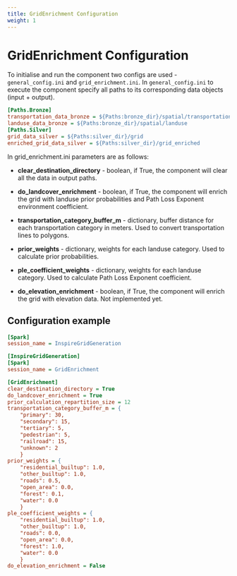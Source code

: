 ```yaml
---
title: GridEnrichment Configuration
weight: 1
---
```


# GridEnrichment Configuration
To initialise and run the component two configs are used - `general_config.ini` and `grid_enrichment.ini`. In `general_config.ini` to execute the component specify all paths to its corresponding data objects (input + output). 


```ini
[Paths.Bronze]
transportation_data_bronze = ${Paths:bronze_dir}/spatial/transportation
landuse_data_bronze = ${Paths:bronze_dir}/spatial/landuse
[Paths.Silver]
grid_data_silver = ${Paths:silver_dir}/grid
enriched_grid_data_silver = ${Paths:silver_dir}/grid_enriched
```

In grid_enrichment.ini parameters are as follows: 

- **clear_destination_directory** - boolean, if True, the component will clear all the data in output paths.

- **do_landcover_enrichment** - boolean, if True, the component will enrich the grid with landuse prior probabilities and Path Loss Exponent environment coefficient.

- **transportation_category_buffer_m** - dictionary, buffer distance for each transportation category in meters. Used to convert transportation lines to polygons.

- **prior_weights** - dictionary, weights for each landuse category. Used to calculate prior probabilities.

- **ple_coefficient_weights** - dictionary, weights for each landuse category. Used to calculate Path Loss Exponent coefficient.

- **do_elevation_enrichment** - boolean, if True, the component will enrich the grid with elevation data. Not implemented yet.


## Configuration example

```ini
[Spark]
session_name = InspireGridGeneration

[InspireGridGeneration]
[Spark]
session_name = GridEnrichment

[GridEnrichment]
clear_destination_directory = True
do_landcover_enrichment = True
prior_calculation_repartition_size = 12
transportation_category_buffer_m = {
    "primary": 30,
    "secondary": 15,
    "tertiary": 5,
    "pedestrian": 5,
    "railroad": 15,
    "unknown": 2
    }
prior_weights = {
    "residential_builtup": 1.0,
    "other_builtup": 1.0,
    "roads": 0.5,
    "open_area": 0.0,
    "forest": 0.1,
    "water": 0.0
    }
ple_coefficient_weights = {
    "residential_builtup": 1.0,
    "other_builtup": 1.0,
    "roads": 0.0,
    "open_area": 0.0,
    "forest": 1.0,
    "water": 0.0
    }
do_elevation_enrichment = False
```
